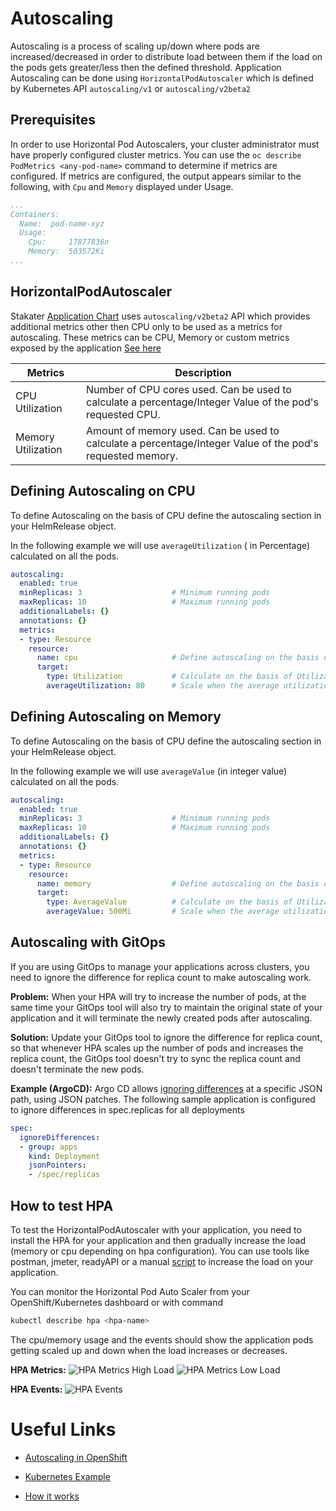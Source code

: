 # Autoscaling

Autoscaling is a process of scaling up/down where pods are increased/decreased in order to distribute load between them if the load on the pods gets greater/less then the defined threshold. Application Autoscaling can be done using `HorizontalPodAutoscaler` which is defined by Kubernetes API `autoscaling/v1` or `autoscaling/v2beta2`

## Prerequisites

In order to use Horizontal Pod Autoscalers, your cluster administrator must have properly configured cluster metrics.
You can use the `oc describe PodMetrics <any-pod-name>` command to determine if metrics are configured. If metrics are configured, the output appears similar to the following, with `Cpu` and `Memory` displayed under Usage.

```yaml
...
Containers:
  Name:  pod-name-xyz
  Usage:
    Cpu:     17877836n
    Memory:  503572Ki
...
```
## HorizontalPodAutoscaler

Stakater [Application Chart](https://github.com/stakater-charts/application) uses `autoscaling/v2beta2` API which provides additional metrics other then CPU only to be used as a metrics for autoscaling. These metrics can be CPU, Memory or custom metrics exposed by the application [See here](https://kubernetes.io/docs/tasks/run-application/horizontal-pod-autoscale-walkthrough/#autoscaling-on-multiple-metrics-and-custom-metrics)

| Metrics | Description |
|--- |--- |
| CPU Utilization | Number of CPU cores used. Can be used to calculate a percentage/Integer Value of the pod's requested CPU. |
| Memory Utilization | Amount of memory used. Can be used to calculate a percentage/Integer Value of the pod's requested memory. |

## Defining Autoscaling on CPU

To define Autoscaling on the basis of CPU define the autoscaling section in your HelmRelease object.

In the following example we will use `averageUtilization` ( in Percentage) calculated on all the pods.

```yaml
autoscaling:
  enabled: true
  minReplicas: 3                    # Minimum running pods 
  maxReplicas: 10                   # Maximum running pods
  additionalLabels: {}
  annotations: {}
  metrics:
  - type: Resource
    resource:
      name: cpu                     # Define autoscaling on the basis of CPU
      target:
        type: Utilization           # Calculate on the basis of Utilization Percentage (in percentage of the requested CPU)
        averageUtilization: 80      # Scale when the average utilization of all pods go above 80%
```


## Defining Autoscaling on Memory

To define Autoscaling on the basis of CPU define the autoscaling section in your HelmRelease object.

In the following example we will use `averageValue` (in integer value) calculated on all the pods.

```yaml
autoscaling:
  enabled: true
  minReplicas: 3                    # Minimum running pods 
  maxReplicas: 10                   # Maximum running pods
  additionalLabels: {}
  annotations: {}
  metrics:
  - type: Resource
    resource:
      name: memory                  # Define autoscaling on the basis of memory
      target:
        type: AverageValue          # Calculate on the basis of Utilization Value ( in integer value )
        averageValue: 500Mi         # Scale when the average utilization of all pods go above 500Mi
```

## Autoscaling with GitOps

If you are using GitOps to manage your applications across clusters, you need to ignore the difference for replica count to make autoscaling work.

**Problem:**
When your HPA will try to increase the number of pods, at the same time your GitOps tool will also try to maintain the original state of your application and it will terminate the newly created pods after autoscaling.

**Solution:**
Update your GitOps tool to ignore the difference for replica count, so that whenever HPA scales up the number of pods and increases the replica count, the GitOps tool doesn't try to sync the replica count and doesn't terminate the new pods.

**Example (ArgoCD):**
Argo CD allows [ignoring differences](https://argo-cd.readthedocs.io/en/stable/user-guide/diffing/#application-level-configuration) at a specific JSON path, using JSON patches. The following sample application is configured to ignore differences in spec.replicas for all deployments

```yaml
spec:
  ignoreDifferences:
  - group: apps
    kind: Deployment
    jsonPointers:
    - /spec/replicas
```

## How to test HPA

To test the HorizontalPodAutoscaler with your application, you need to install the HPA for your application and then gradually increase the load (memory or cpu depending on hpa configuration). You can use tools like postman, jmeter, readyAPI or a manual [script](https://kubernetes.io/docs/tasks/run-application/horizontal-pod-autoscale-walkthrough/#increase-load) to increase the load on your application.

You can monitor the Horizontal Pod Auto Scaler from your OpenShift/Kubernetes dashboard or with command

```bash
kubectl describe hpa <hpa-name>
```
The cpu/memory usage and the events should show the application pods getting scaled up and down when the load increases or decreases.

**HPA Metrics:**
![HPA Metrics High Load](./images/HPA-Metrics.png)
![HPA Metrics Low Load](./images/HPA-Metrics2.png)

**HPA Events:**
![HPA Events](./images/HPA-Events2.png)

# Useful Links

- [Autoscaling in OpenShift](https://docs.openshift.com/container-platform/4.4/nodes/pods/nodes-pods-autoscaling.html)

- [Kubernetes Example](https://kubernetes.io/docs/tasks/run-application/horizontal-pod-autoscale-walkthrough/)

- [How it works](https://kubernetes.io/docs/tasks/run-application/horizontal-pod-autoscale/)

